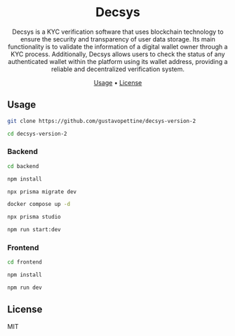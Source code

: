 <h1 align="center">
  Decsys
</h1>

<p align="center">
  Decsys is a KYC verification software that uses blockchain technology to ensure the security and transparency of user data storage. Its main functionality is to validate the information of a digital wallet owner through a KYC process. Additionally, Decsys allows users to check the status of any authenticated wallet within the platform using its wallet address, providing a reliable and decentralized verification system.
</p>

<p align="center">
  <a href="#usage">Usage</a> •
  <a href="#license">License</a>
</p>

## Usage

```sh
git clone https://github.com/gustavopettine/decsys-version-2

cd decsys-version-2
```

### Backend

```sh
cd backend

npm install

npx prisma migrate dev
```

```sh
docker compose up -d

npx prisma studio

npm run start:dev
```

### Frontend

```sh
cd frontend

npm install

npm run dev
```

## License

MIT
